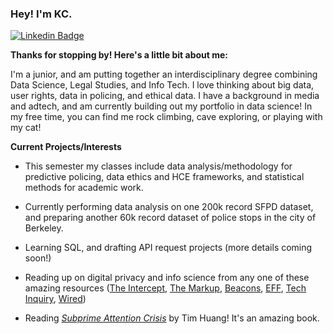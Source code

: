 <!-- ### Hi there 👋

<!--
**kch0p/kch0p** is a ✨ _special_ ✨ repository because its `README.md` (this file) appears on your GitHub profile.

Here are some ideas to get you started:

- 🔭 I’m currently working on ...
- 🌱 I’m currently learning ...
- 👯 I’m looking to collaborate on ...
- 🤔 I’m looking for help with ...
- 💬 Ask me about ...
- 📫 How to reach me: ...
- 😄 Pronouns: ...
- ⚡ Fun fact: ...
--> 



### Hey! I'm KC. 

[![Linkedin Badge](https://img.shields.io/badge/-LinkedIn-0e76a8?style=flat-square&logo=Linkedin&logoColor=white)](https://www.linkedin.com/in/karatechop/)

**Thanks for stopping by! Here's a little bit about me:**

I'm a junior, and am putting together an interdisciplinary degree combining Data Science, Legal Studies, and Info Tech. I love thinking about big data, user rights, data in policing, and ethical data. I have a background in media and adtech, and am currently building out my portfolio in data science! In my free time, you can find me rock climbing, cave exploring, or playing with my cat! 

**Current Projects/Interests**

- This semester my classes include data analysis/methodology for predictive policing, data ethics and HCE frameworks, and statistical methods for academic work.

- Currently performing data analysis on one 200k record SFPD dataset, and preparing another 60k record dataset of police stops in the city of Berkeley. 

- Learning SQL, and drafting API request projects (more details coming soon!)

- Reading up on digital privacy and info science from any one of these amazing resources ([The Intercept](https://theintercept.com/technology/), [The Markup](https://themarkup.org/), [Beacons](https://logicmag.io/beacons/), [EFF](https://www.eff.org/), [Tech Inquiry](https://techinquiry.org/), [Wired](https://www.wired.com/category/security/))
- Reading [*Subprime Attention Crisis*](https://us.macmillan.com/books/9780374538651/subprimeattentioncrisis) by Tim Huang! It's an amazing book. 


